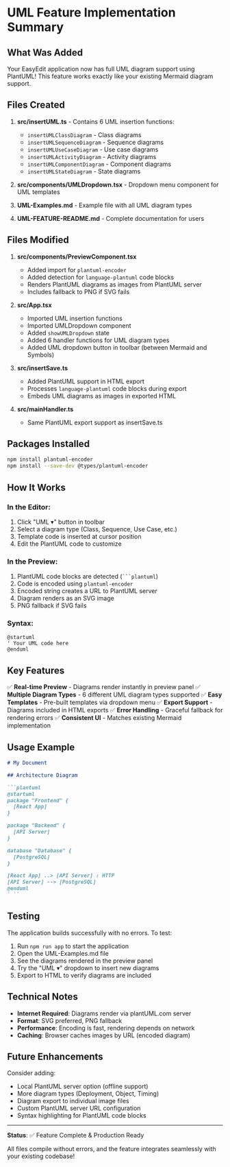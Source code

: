 # UML Feature Implementation Summary

## What Was Added

Your EasyEdit application now has full UML diagram support using PlantUML! This feature works exactly like your existing Mermaid diagram support.

## Files Created

1. **src/insertUML.ts** - Contains 6 UML insertion functions:
   - `insertUMLClassDiagram` - Class diagrams
   - `insertUMLSequenceDiagram` - Sequence diagrams
   - `insertUMLUseCaseDiagram` - Use case diagrams
   - `insertUMLActivityDiagram` - Activity diagrams
   - `insertUMLComponentDiagram` - Component diagrams
   - `insertUMLStateDiagram` - State diagrams

2. **src/components/UMLDropdown.tsx** - Dropdown menu component for UML templates

3. **UML-Examples.md** - Example file with all UML diagram types

4. **UML-FEATURE-README.md** - Complete documentation for users

## Files Modified

1. **src/components/PreviewComponent.tsx**
   - Added import for `plantuml-encoder`
   - Added detection for `language-plantuml` code blocks
   - Renders PlantUML diagrams as images from PlantUML server
   - Includes fallback to PNG if SVG fails

2. **src/App.tsx**
   - Imported UML insertion functions
   - Imported UMLDropdown component
   - Added `showUMLDropdown` state
   - Added 6 handler functions for UML diagram types
   - Added UML dropdown button in toolbar (between Mermaid and Symbols)

3. **src/insertSave.ts**
   - Added PlantUML support in HTML export
   - Processes `language-plantuml` code blocks during export
   - Embeds UML diagrams as images in exported HTML

4. **src/mainHandler.ts**
   - Same PlantUML export support as insertSave.ts

## Packages Installed

```bash
npm install plantuml-encoder
npm install --save-dev @types/plantuml-encoder
```

## How It Works

### In the Editor:
1. Click "UML ▾" button in toolbar
2. Select a diagram type (Class, Sequence, Use Case, etc.)
3. Template code is inserted at cursor position
4. Edit the PlantUML code to customize

### In the Preview:
1. PlantUML code blocks are detected (` ```plantuml `)
2. Code is encoded using `plantuml-encoder`
3. Encoded string creates a URL to PlantUML server
4. Diagram renders as an SVG image
5. PNG fallback if SVG fails

### Syntax:
```plantuml
@startuml
' Your UML code here
@enduml
```

## Key Features

✅ **Real-time Preview** - Diagrams render instantly in preview panel
✅ **Multiple Diagram Types** - 6 different UML diagram types supported
✅ **Easy Templates** - Pre-built templates via dropdown menu
✅ **Export Support** - Diagrams included in HTML exports
✅ **Error Handling** - Graceful fallback for rendering errors
✅ **Consistent UI** - Matches existing Mermaid implementation

## Usage Example

```markdown
# My Document

## Architecture Diagram

```plantuml
@startuml
package "Frontend" {
  [React App]
}

package "Backend" {
  [API Server]
}

database "Database" {
  [PostgreSQL]
}

[React App] ..> [API Server] : HTTP
[API Server] --> [PostgreSQL]
@enduml
` ``
```

## Testing

The application builds successfully with no errors. To test:

1. Run `npm run app` to start the application
2. Open the UML-Examples.md file
3. See the diagrams rendered in the preview panel
4. Try the "UML ▾" dropdown to insert new diagrams
5. Export to HTML to verify diagrams are included

## Technical Notes

- **Internet Required**: Diagrams render via plantUML.com server
- **Format**: SVG preferred, PNG fallback
- **Performance**: Encoding is fast, rendering depends on network
- **Caching**: Browser caches images by URL (encoded diagram)

## Future Enhancements

Consider adding:
- Local PlantUML server option (offline support)
- More diagram types (Deployment, Object, Timing)
- Diagram export to individual image files
- Custom PlantUML server URL configuration
- Syntax highlighting for PlantUML code blocks

---

**Status**: ✅ Feature Complete & Production Ready

All files compile without errors, and the feature integrates seamlessly with your existing codebase!
